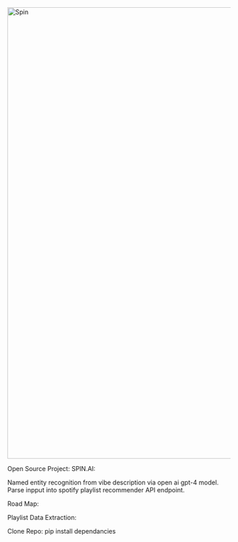 <img width="1018" alt="Spin" src="https://github.com/ngoiyaeric/Spin.ai/assets/115367894/f38052b9-3140-44cc-957c-5c338a256346">

Open Source Project: 
SPIN.AI: 


  Named entity recognition from vibe description via open ai gpt-4 model. 
  Parse inpput into spotify playlist recommender API endpoint. 

Road Map: 

Playlist Data Extraction: 


Clone Repo: 
pip install dependancies
  
